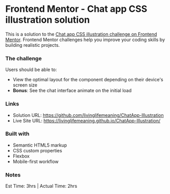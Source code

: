 # Frontend Mentor - Chat app CSS illustration solution

This is a solution to the [Chat app CSS illustration challenge on Frontend Mentor](https://www.frontendmentor.io/challenges/chat-app-css-illustration-O5auMkFqY). Frontend Mentor challenges help you improve your coding skills by building realistic projects. 

### The challenge

Users should be able to:

- View the optimal layout for the component depending on their device's screen size
- **Bonus**: See the chat interface animate on the initial load

### Links

- Solution URL: https://github.com/livinglifemeaning/ChatApp-Illustration
- Live Site URL: https://livinglifemeaning.github.io/ChatApp-Illustration/
### Built with

- Semantic HTML5 markup
- CSS custom properties
- Flexbox
- Mobile-first workflow

### Notes
Est Time: 3hrs | Actual Time: 2hrs